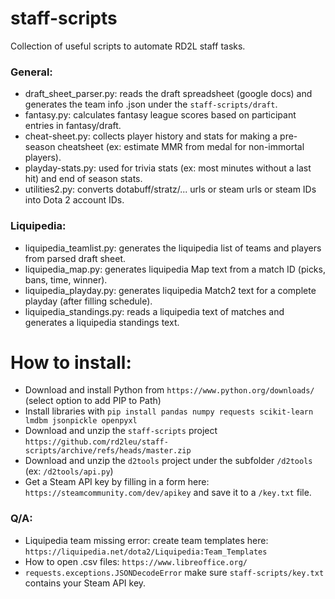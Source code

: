 # staff-scripts

Collection of useful scripts to automate RD2L staff tasks.

### General:
- draft_sheet_parser.py: reads the draft spreadsheet (google docs) and generates the team info .json under the `staff-scripts/draft`.
- fantasy.py: calculates fantasy league scores based on participant entries in fantasy/draft.
- cheat-sheet.py: collects player history and stats for making a pre-season cheatsheet (ex: estimate MMR from medal for non-immortal players).
- playday-stats.py: used for trivia stats (ex: most minutes without a last hit) and end of season stats.
- utilities2.py: converts dotabuff/stratz/... urls or steam urls or steam IDs into Dota 2 account IDs.

### Liquipedia:
- liquipedia_teamlist.py: generates the liquipedia list of teams and players from parsed draft sheet.
- liquipedia_map.py: generates liquipedia Map text from a match ID (picks, bans, time, winner).
- liquipedia_playday.py: generates liquipedia Match2 text for a complete playday (after filling schedule).
- liquipedia_standings.py: reads a liquipedia text of matches and generates a liquipedia standings text.

# How to install:
- Download and install Python from `https://www.python.org/downloads/` (select option to add PIP to Path)
- Install libraries with `pip install pandas numpy requests scikit-learn lmdbm jsonpickle openpyxl`
- Download and unzip the `staff-scripts` project `https://github.com/rd2leu/staff-scripts/archive/refs/heads/master.zip`
- Download and unzip the `d2tools` project under the subfolder `/d2tools` (ex: `/d2tools/api.py`)
- Get a Steam API key by filling in a form here: `https://steamcommunity.com/dev/apikey` and save it to a `/key.txt` file.

### Q/A:
- Liquipedia team missing error: create team templates here: `https://liquipedia.net/dota2/Liquipedia:Team_Templates`
- How to open .csv files: `https://www.libreoffice.org/`
- `requests.exceptions.JSONDecodeError` make sure `staff-scripts/key.txt` contains your Steam API key.
